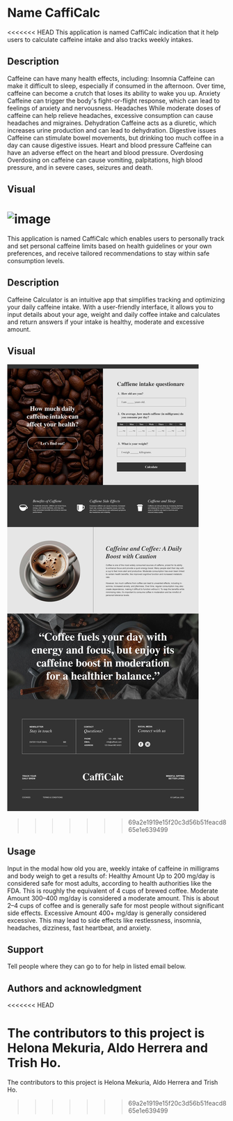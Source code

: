 # Name CaffiCalc

<<<<<<< HEAD
This application is named CaffiCalc indication that it help users to calculate caffeine intake and also tracks weekly intakes.

## Description

Caffeine can have many health effects, including:
Insomnia
Caffeine can make it difficult to sleep, especially if consumed in the afternoon. Over time, caffeine can become a crutch that loses its ability to wake you up.
Anxiety
Caffeine can trigger the body's fight-or-flight response, which can lead to feelings of anxiety and nervousness.
Headaches
While moderate doses of caffeine can help relieve headaches, excessive consumption can cause headaches and migraines.
Dehydration
Caffeine acts as a diuretic, which increases urine production and can lead to dehydration.
Digestive issues
Caffeine can stimulate bowel movements, but drinking too much coffee in a day can cause digestive issues.
Heart and blood pressure
Caffeine can have an adverse effect on the heart and blood pressure.
Overdosing
Overdosing on caffeine can cause vomiting, palpitations, high blood pressure, and in severe cases, seizures and death.

## Visual

![image](..\CaffiCalc\assets\pictures\image.png)
=======
This application is named CaffiCalc which enables users to  personally track and set personal caffeine limits based on health guidelines or your own preferences, and receive tailored recommendations to stay within safe consumption levels.

## Description

Caffeine Calculator is an intuitive app that simplifies tracking and optimizing your daily caffeine intake. With a user-friendly interface, it allows you to input details about your age, weight and daily coffee intake and calculates and return answers if your intake is healthy, moderate and excessive amount.

## Visual
![Website mockup](assets/css/Bootcamp-Project-1.2.jpg)
>>>>>>> 69a2e1919e15f20c3d56b51feacd865e1e639499

## Usage

Input in the modal how old you are, weekly intake of caffeine in milligrams and body weigh to get a results of:
Healthy Amount
Up to 200 mg/day is considered safe for most adults, according to health authorities like the FDA. This is roughly the equivalent of 4 cups of brewed coffee.
Moderate Amount
300–400 mg/day is considered a moderate amount. This is about 2–4 cups of coffee and is generally safe for most people without significant side effects.
Excessive Amount
400+ mg/day is generally considered excessive. This may lead to side effects like restlessness, insomnia, headaches, dizziness, fast heartbeat, and anxiety.

## Support

Tell people where they can go to for help in listed email below.

## Authors and acknowledgment
<<<<<<< HEAD

The contributors to this project is Helona Mekuria, Aldo Herrera and Trish Ho.
=======
The contributors to this project is Helona Mekuria, Aldo Herrera and Trish Ho.
>>>>>>> 69a2e1919e15f20c3d56b51feacd865e1e639499
